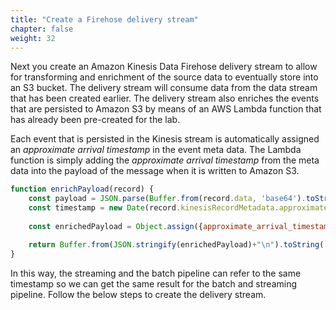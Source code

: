 ```yaml
---
title: "Create a Firehose delivery stream"
chapter: false
weight: 32
---
```


Next you create an Amazon Kinesis Data Firehose delivery stream to allow for transforming and enrichment of the source data to eventually store into an S3 bucket. The delivery stream will consume data from the data stream that has been created earlier. The delivery stream also enriches the events that are persisted to Amazon S3 by means of an AWS Lambda function that has already been pre-created for the lab.

Each event that is persisted in the Kinesis stream is automatically assigned an *approximate arrival timestamp* in the event meta data. The Lambda function is simply adding the *approximate arrival timestamp* from the meta data into the payload of the message when it is written to Amazon S3.

```js
function enrichPayload(record) {
    const payload = JSON.parse(Buffer.from(record.data, 'base64').toString('utf8'));
    const timestamp = new Date(record.kinesisRecordMetadata.approximateArrivalTimestamp).toISOString();
    
    const enrichedPayload = Object.assign({approximate_arrival_timestamp: timestamp}, payload);

    return Buffer.from(JSON.stringify(enrichedPayload)+"\n").toString('base64');
}
```

In this way, the streaming and the batch pipeline can refer to the same timestamp so we can get the same result for the batch and streaming pipeline. Follow the below steps to create the delivery stream.
